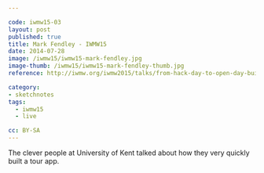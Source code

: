 ```yaml
---

code: iwmw15-03
layout: post
published: true
title: Mark Fendley - IWMW15
date: 2014-07-28
image: /iwmw15/iwmw15-mark-fendley.jpg
image-thumb: /iwmw15/iwmw15-mark-fendley-thumb.jpg
reference: http://iwmw.org/iwmw2015/talks/from-hack-day-to-open-day-building-a-tour/

category:
- sketchnotes
tags:
  - iwmw15
  - live

cc: BY-SA
---
```


The clever people at University of Kent talked about how they very quickly built a tour app.
